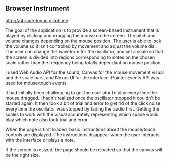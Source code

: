 ## Browser Instrument

http://a4-jade-logan.glitch.me

The goal of the application is to provide a screen-based instrument that is played by clicking and dragging the mouse on the screen. The pitch and volume changes depending on the mouse position. The user is able to lock the volume so it isn't controlled by movement and adjust the volume dial. The user can change the waveform for the oscillator, and set a scale so that the screen is divided into regions corresponding to notes on the chosen scale rather than the frequency being totally dependant on mouse position.

I used Web Audio API for the sound, Canvas for the mouse movement visual and the scale bars, and Nexus UI for the interface. Pointer Events API was used for mouse/touch events.

It had initially been challenging to get the oscillator to play every time the mouse dragged. I hadn't realized once the oscillator stopped it couldn't be started again. It then took a bit of trial and error to get rid of the click noise every time the oscillator was stopped by fading the audio first. Getting the scales to work with the visual accurately representing which space would play which note also took trial and error.

When the page is first loaded, basic instructions about the mouse/touch controls are displayed. The instructions disappear when the user interacts with the interface or plays a note.

If the screen is resized, the page should be reloaded so that the canvas will be the right size.